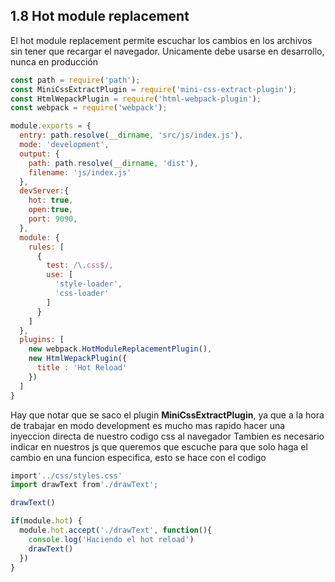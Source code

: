 ## 1.8 Hot module replacement

El hot module replacement permite escuchar los cambios en los archivos
sin tener que recargar el navegador. Unicamente debe usarse en
desarrollo, nunca en producción

``` javascript
const path = require('path');
const MiniCssExtractPlugin = require('mini-css-extract-plugin');
const HtmlWepackPlugin = require('html-webpack-plugin');
const webpack = require('webpack');

module.exports = {
  entry: path.resolve(__dirname, 'src/js/index.js'),
  mode: 'development',
  output: {
    path: path.resolve(__dirname, 'dist'),
    filename: 'js/index.js'
  },
  devServer:{
    hot: true,
    open:true,
    port: 9090,
  },
  module: {
    rules: [
      {
        test: /\.css$/,
        use: [
          'style-loader',
          'css-loader'
        ]
      }
    ]
  },
  plugins: [
    new webpack.HotModuleReplacementPlugin(),
    new HtmlWepackPlugin({
      title : 'Hot Reload'
    })
  ]
}
```

Hay que notar que se saco el plugin **MiniCssExtractPlugin**, ya que a
la hora de trabajar en modo development es mucho mas rapido hacer una
inyeccion directa de nuestro codigo css al navegador Tambien es
necesario indicar en nuestros js que queremos que escuche para que solo
haga el cambio en una funcion especifica, esto se hace con el codigo

``` javascript
import'../css/styles.css'
import drawText from'./drawText';

drawText()

if(module.hot) {
  module.hot.accept('./drawText', function(){
    console.log('Haciendo el hot reload')
    drawText()
  })
}
```

